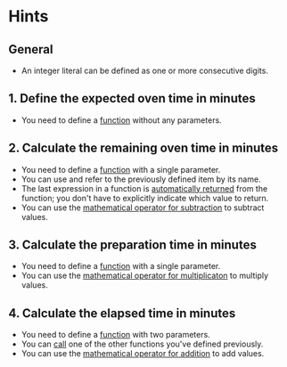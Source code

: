 # Hints

## General

-   An integer literal can be defined as one or more consecutive digits.

## 1. Define the expected oven time in minutes

-   You need to define a [function][functions] without any parameters.

## 2. Calculate the remaining oven time in minutes

-   You need to define a [function][functions] with a single parameter.
-   You can use and refer to the previously defined item by its name.
-   The last expression in a function is [automatically returned][return-values] from the function; you don't have to explicitly indicate which value to return.
-   You can use the [mathematical operator for subtraction][operators] to subtract values.

## 3. Calculate the preparation time in minutes

-   You need to define a [function][functions] with a single parameter.
-   You can use the [mathematical operator for multiplicaton][operators] to multiply values.

## 4. Calculate the elapsed time in minutes

-   You need to define a [function][functions] with two parameters.
-   You can [call][calling] one of the other functions you've defined previously.
-   You can use the [mathematical operator for addition][operators] to add values.

[functions]: https://doc.rust-lang.org/book/ch03-03-how-functions-work.html
[return-values]: https://doc.rust-lang.org/book/ch03-03-how-functions-work.html#functions-with-return-values
[operators]: https://doc.rust-lang.org/book/appendix-02-operators.html
[calling]: https://doc.rust-lang.org/book/ch03-03-how-functions-work.html#functions
